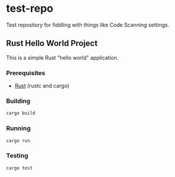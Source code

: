 # test-repo
Test repository for fiddling with things like Code Scanning settings.

## Rust Hello World Project

This is a simple Rust "hello world" application.

### Prerequisites
- [Rust](https://www.rust-lang.org/tools/install) (rustc and cargo)

### Building
```bash
cargo build
```

### Running
```bash
cargo run
```

### Testing
```bash
cargo test
```
